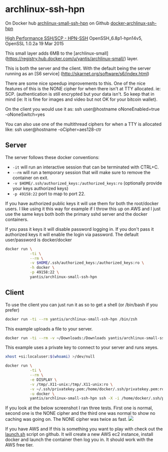 # archlinux-ssh-hpn

On Docker hub [archlinux-small-ssh-hpn](https://registry.hub.docker.com/u/yantis/archlinux-small-ssh-hpn/)
on Github [docker-archlinux-ssh-hpn](https://github.com/yantis/docker-archlinux-ssh-hpn)

[High Performance SSH/SCP - HPN-SSH](http://www.psc.edu/index.php/hpn-ssh)
OpenSSH_6.8p1-hpn14v5, OpenSSL 1.0.2a 19 Mar 2015

This small layer adds 6MB to the [archlinux-small]
(https://registry.hub.docker.com/u/yantis/archlinux-small/) layer.

This is both the server and the client. With the default being the server running as an [S6 service]
(http://skarnet.org/software/s6/index.html)

There are some nice speedup improvements to this. One of the nice features of this is the NONE cipher
for when there isn't at TTY allocated. ie: SCP. (authentication is still encrypted but your data 
isn't. So keep that in mind (ie: It is fine for images and video but not OK for your bitcoin wallet).

On the client you would use it as:
ssh user@hostname oNoneEnabled=true -oNoneSwitch=yes

You can also use one of the multithread ciphers for when a TTY is allocated like:
ssh user@hostname -oCipher=aes128-ctr

## Server

The server follows these docker conventions:

* `-it` will run an interactive session that can be terminated with CTRL+C.
* `--rm` will run a temporary session that will make sure to remove the container on exit.
* `-v $HOME/.ssh/authorized_keys:/authorized_keys:ro` (optionally provide your keys authorized keys)
* `-p 49158:22` port to map to port 22.

If you have authorized public keys it will use them for both the root/docker users. I like using it
this way for example if I throw this up on AWS and I just use the same keys both both the primary
sshd server and the docker containers.

If you pass it keys it will disable password logging in. If you don't pass it authorized keys it
will enable the login via password.
The default user/password is docker/docker

```bash
docker run \
           -ti \
           --rm \
           -v $HOME/.ssh/authorized_keys:/authorized_keys:ro \
           -h docker \
           -p 49158:22 \
           yantis/archlinux-small-ssh-hpn
```


## Client

To use the client you can just run it as so to get a shell (or /bin/bash if you prefer)

```bash
docker run -ti --rm yantis/archlinux-small-ssh-hpn /bin/zsh
```

This example uploads a file to your server.

```bash
docker run -ti --rm -v ~/Downloads:/Downloads yantis/archlinux-small-ssh-hpn scp -P 49158 -oNoneEnabled=true -oNoneSwitch=yes /Downloads/alpine-3.1.3-x86_64.iso docker@monster:~/ 
```

This example uses a private key to connect to your server and runs xeyes.

```bash
xhost +si:localuser:$(whoami) >/dev/null

docker run \
           -ti \
           --rm \
           -e DISPLAY \
           -v /tmp/.X11-unix:/tmp/.X11-unix:ro \
           -v ~/.ssh/privatekey.pem:/home/docker/.ssh/privatekey.pem:ro \
           -u docker \
           yantis/archlinux-small-ssh-hpn ssh -X -i /home/docker/.ssh/privatekey.pem docker@yourserver -p 49158 -t xeyes
```

If you look at the below screenshot I ran three tests. First one is normal, second one is the NONE
cipher and the third one was normal to show no caching was going on.
The NONE cipher was twice as fast.
![](http://yantis-scripts.s3.amazonaws.com/screenshot_20150408-053726.jpg)

If you have AWS and If this is something you want to play with check out the [launch.sh](https://github.com/yantis/docker-archlinux-ssh-hpn/blob/master/launch.sh)
script on github. It will create a new AWS ec2 instance, install docker and launch the container then log you in. It should work with the AWS free tier.

